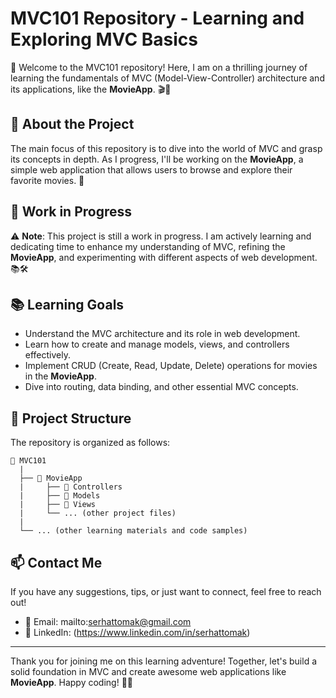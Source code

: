 # MVC101 Repository - Learning and Exploring MVC Basics

👋 Welcome to the MVC101 repository! Here, I am on a thrilling journey of learning the fundamentals of MVC (Model-View-Controller) architecture and its applications, like the **MovieApp**. 🎬🎥

## 📝 About the Project

The main focus of this repository is to dive into the world of MVC and grasp its concepts in depth. As I progress, I'll be working on the **MovieApp**, a simple web application that allows users to browse and explore their favorite movies. 🍿

## 🚧 Work in Progress

⚠️ **Note**: This project is still a work in progress. I am actively learning and dedicating time to enhance my understanding of MVC, refining the **MovieApp**, and experimenting with different aspects of web development. 📚🛠️

## 📚 Learning Goals

- Understand the MVC architecture and its role in web development.
- Learn how to create and manage models, views, and controllers effectively.
- Implement CRUD (Create, Read, Update, Delete) operations for movies in the **MovieApp**.
- Dive into routing, data binding, and other essential MVC concepts.

## 📂 Project Structure

The repository is organized as follows:

```
📁 MVC101
  |
  ├── 📁 MovieApp
  |     ├── 📁 Controllers
  |     ├── 📁 Models
  |     ├── 📁 Views
  |     └── ... (other project files)
  |
  └── ... (other learning materials and code samples)
```

## 📫 Contact Me

If you have any suggestions, tips, or just want to connect, feel free to reach out!

- 📧 Email: mailto:serhattomak@gmail.com
- 📱 LinkedIn: (https://www.linkedin.com/in/serhattomak)

---

Thank you for joining me on this learning adventure! Together, let's build a solid foundation in MVC and create awesome web applications like **MovieApp**. Happy coding! 🚀😃
